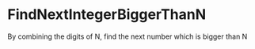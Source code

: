 # FindNextIntegerBiggerThanN
By combining the digits of N, find the next number which is bigger than N

